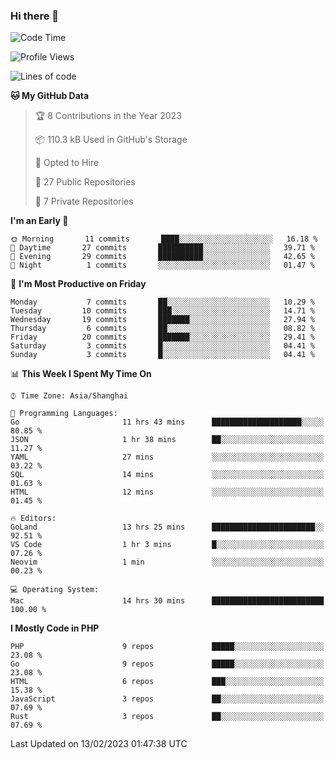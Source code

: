 ### Hi there 👋

<!--START_SECTION:waka-->
![Code Time](http://img.shields.io/badge/Code%20Time-3%2C934%20hrs%2055%20mins-blue)

![Profile Views](http://img.shields.io/badge/Profile%20Views-1-blue)

![Lines of code](https://img.shields.io/badge/From%20Hello%20World%20I%27ve%20Written-217%20Thousand%20lines%20of%20code-blue)

**🐱 My GitHub Data** 

> 🏆 8 Contributions in the Year 2023
 > 
> 📦 110.3 kB Used in GitHub's Storage 
 > 
> 💼 Opted to Hire
 > 
> 📜 27 Public Repositories 
 > 
> 🔑 7 Private Repositories  
 > 
**I'm an Early 🐤** 

```text
🌞 Morning       11 commits       ████░░░░░░░░░░░░░░░░░░░░░   16.18 % 
🌆 Daytime       27 commits       ██████████░░░░░░░░░░░░░░░   39.71 % 
🌃 Evening       29 commits       ██████████░░░░░░░░░░░░░░░   42.65 % 
🌙 Night          1 commits       ░░░░░░░░░░░░░░░░░░░░░░░░░   01.47 % 

```
📅 **I'm Most Productive on Friday** 

```text
Monday           7 commits       ██░░░░░░░░░░░░░░░░░░░░░░░   10.29 % 
Tuesday         10 commits       ███░░░░░░░░░░░░░░░░░░░░░░   14.71 % 
Wednesday       19 commits       ███████░░░░░░░░░░░░░░░░░░   27.94 % 
Thursday         6 commits       ██░░░░░░░░░░░░░░░░░░░░░░░   08.82 % 
Friday          20 commits       ███████░░░░░░░░░░░░░░░░░░   29.41 % 
Saturday         3 commits       █░░░░░░░░░░░░░░░░░░░░░░░░   04.41 % 
Sunday           3 commits       █░░░░░░░░░░░░░░░░░░░░░░░░   04.41 % 

```


📊 **This Week I Spent My Time On** 

```text
⌚︎ Time Zone: Asia/Shanghai

💬 Programming Languages: 
Go                       11 hrs 43 mins      ████████████████████░░░░░   80.85 % 
JSON                     1 hr 38 mins        ██░░░░░░░░░░░░░░░░░░░░░░░   11.27 % 
YAML                     27 mins             ░░░░░░░░░░░░░░░░░░░░░░░░░   03.22 % 
SQL                      14 mins             ░░░░░░░░░░░░░░░░░░░░░░░░░   01.63 % 
HTML                     12 mins             ░░░░░░░░░░░░░░░░░░░░░░░░░   01.45 % 

🔥 Editors: 
GoLand                   13 hrs 25 mins      ███████████████████████░░   92.51 % 
VS Code                  1 hr 3 mins         █░░░░░░░░░░░░░░░░░░░░░░░░   07.26 % 
Neovim                   1 min               ░░░░░░░░░░░░░░░░░░░░░░░░░   00.23 % 

💻 Operating System: 
Mac                      14 hrs 30 mins      █████████████████████████   100.00 % 

```

**I Mostly Code in PHP** 

```text
PHP                      9 repos             █████░░░░░░░░░░░░░░░░░░░░   23.08 % 
Go                       9 repos             █████░░░░░░░░░░░░░░░░░░░░   23.08 % 
HTML                     6 repos             ███░░░░░░░░░░░░░░░░░░░░░░   15.38 % 
JavaScript               3 repos             ██░░░░░░░░░░░░░░░░░░░░░░░   07.69 % 
Rust                     3 repos             ██░░░░░░░░░░░░░░░░░░░░░░░   07.69 % 

```



 Last Updated on 13/02/2023 01:47:38 UTC
<!--END_SECTION:waka-->
